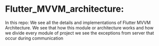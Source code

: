 # Flutter_MVVM_architecture:
In this repo:
We see all the details and implementations of Flutter MVVM Architecture.
We see that how this module or architecture works and how we divide every module of project
we see the exceptions from server that occur during communication
